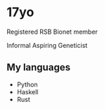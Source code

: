 # 17yo

Registered RSB Bionet member

Informal Aspiring Geneticist

## My languages

* Python
* Haskell
* Rust
